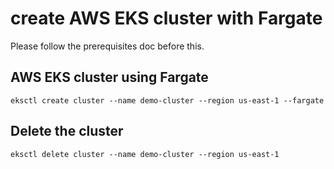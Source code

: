 # create AWS EKS cluster with Fargate

Please follow the prerequisites doc before this.

## AWS EKS cluster using Fargate

```
eksctl create cluster --name demo-cluster --region us-east-1 --fargate
```

## Delete the cluster

```
eksctl delete cluster --name demo-cluster --region us-east-1
```



